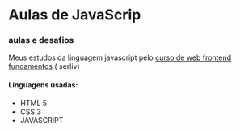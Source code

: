 # Aulas de JavaScrip 

### aulas e desafios
Meus estudos da linguagem javascript pelo [curso de web frontend fundamentos](https://www.udemy.com/course/curso-web-design-fundamentos-aprenda-html-css-e-javascript/?couponCode=KEEPLEARNING) ( serliv)

#### Linguagens usadas:
* HTML 5
* CSS 3
* JAVASCRIPT
